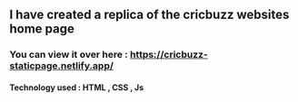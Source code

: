 ## I have created a replica of the cricbuzz websites home page 
### You can view it over here : https://cricbuzz-staticpage.netlify.app/
#### Technology used : HTML , CSS , Js
